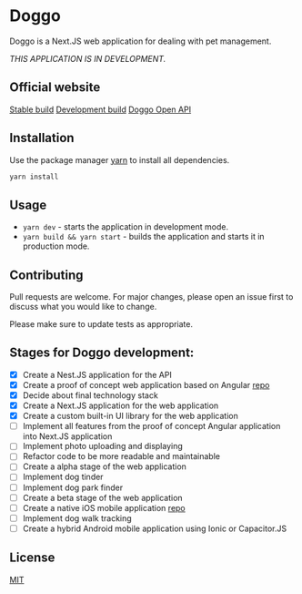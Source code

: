 # Doggo

Doggo is a Next.JS web application for dealing with pet management.

_THIS APPLICATION IS IN DEVELOPMENT._

## Official website
[Stable build](https://doggo.rocks)
[Development build](https://next.doggo.rocks)
[Doggo Open API](https://doggo.rocks/api)

## Installation
Use the package manager [yarn](https://yarnpkg.com) to install all dependencies.

```bash
yarn install
```

## Usage
* `yarn dev` - starts the application in development mode.
* `yarn build && yarn start` - builds the application and starts it in production mode.

## Contributing
Pull requests are welcome. For major changes, please open an issue first to discuss what you would like to change.

Please make sure to update tests as appropriate.

## Stages for Doggo development:
* [x] Create a Nest.JS application for the API
* [x] Create a proof of concept web application based on Angular [repo](https://github.com/amadeuszblanik/doggo-frontend-poc)
* [x] Decide about final technology stack
* [x] Create a Next.JS application for the web application
* [x] Create a custom built-in UI library for the web application
* [ ] Implement all features from the proof of concept Angular application into Next.JS application
* [ ] Implement photo uploading and displaying
* [ ] Refactor code to be more readable and maintainable
* [ ] Create a alpha stage of the web application
* [ ] Implement dog tinder
* [ ] Implement dog park finder
* [ ] Create a beta stage of the web application
* [ ] Create a native iOS mobile application [repo](https://github.com/amadeuszblanik/doggo-ios)
* [ ] Implement dog walk tracking
* [ ] Create a hybrid Android mobile application using Ionic or Capacitor.JS

## License
[MIT](https://choosealicense.com/licenses/mit/)
